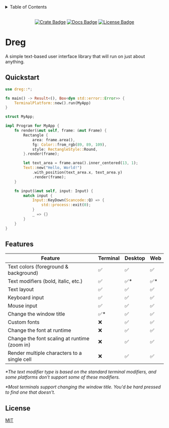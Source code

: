 <details>
<summary>Table of Contents</summary>

- [Dreg](#dreg)
  - [Quickstart](#quickstart)
  - [Features](#features)
  - [License](#license)

</details>

<!-- cargo-rdme start -->

<div align="center">

<br>[![Crate Badge]][Crate] [![Docs Badge]][Docs] [![License Badge]](./LICENSE)

</div>

# Dreg

A simple text-based user interface library that will run on just about anything.

## Quickstart

```rust
use dreg::*;

fn main() -> Result<(), Box<dyn std::error::Error>> {
    TerminalPlatform::new().run(MyApp)
}

struct MyApp;

impl Program for MyApp {
    fn render(&mut self, frame: &mut Frame) {
        Rectangle {
            area: frame.area(),
            fg: Color::from_rgb(89, 89, 109),
            style: RectangleStyle::Round,
        }.render(frame);

        let text_area = frame.area().inner_centered(13, 1);
        Text::new("Hello, World!")
            .with_position(text_area.x, text_area.y)
            .render(frame);
    }

    fn input(&mut self, input: Input) {
        match input {
            Input::KeyDown(Scancode::Q) => {
                std::process::exit(0);
            }
            _ => {}
        }
    }
}
```

## Features

| Feature                                      | Terminal | Desktop | Web |
|----------------------------------------------|----------|---------|-----|
| Text colors (foreground & background)        | ✅       | ✅      | ✅  |
| Text modifiers (bold, italic, etc.)          | ✅       | ✅*     | ✅* |
| Text layout                                  | ✅       | ✅      | ✅  |
| Keyboard input                               | ✅       | ✅      | ✅  |
| Mouse input                                  | ✅       | ✅      | ✅  |
| Change the window title                      | ✅*      | ✅      | ✅  |
| Custom fonts                                 | ❌       | ✅      | ✅  |
| Change the font at runtime                   | ❌       | ✅      | ✅  |
| Change the font scaling at runtime (zoom in) | ❌       | ✅      | ✅  |
| Render multiple characters to a single cell  | ❌       | ✅      | ✅  |

_*The text modifier type is based on the standard terminal modifiers, and some platforms don't support some of these modifiers._

_*Most terminals support changing the window title. You'd be hard pressed to find one that doesn't._

## License

[MIT](./LICENSE)

[Crate]: https://crates.io/crates/dreg
[Crate Badge]: https://img.shields.io/crates/v/dreg?logo=rust&style=flat-square&logoColor=E05D44&color=E05D44
[Docs Badge]: https://img.shields.io/docsrs/dreg?logo=rust&style=flat-square&logoColor=E05D44
[Docs]: https://docs.rs/dreg
[License Badge]: https://img.shields.io/crates/l/dreg?style=flat-square&color=1370D3
